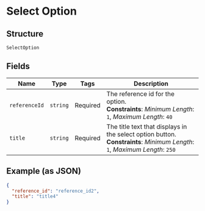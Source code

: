 
# Select Option

## Structure

`SelectOption`

## Fields

| Name | Type | Tags | Description |
|  --- | --- | --- | --- |
| `referenceId` | `string` | Required | The reference id for the option.<br>**Constraints**: *Minimum Length*: `1`, *Maximum Length*: `40` |
| `title` | `string` | Required | The title text that displays in the select option button.<br>**Constraints**: *Minimum Length*: `1`, *Maximum Length*: `250` |

## Example (as JSON)

```json
{
  "reference_id": "reference_id2",
  "title": "title4"
}
```

